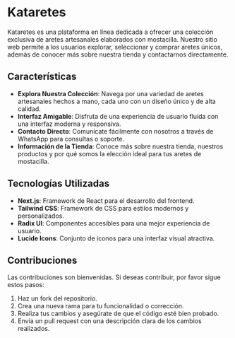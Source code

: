 # Kataretes

Kataretes es una plataforma en línea dedicada a ofrecer una colección exclusiva de aretes artesanales elaborados con mostacilla. Nuestro sitio web permite a los usuarios explorar, seleccionar y comprar aretes únicos, además de conocer más sobre nuestra tienda y contactarnos directamente.

## Características

- **Explora Nuestra Colección**: Navega por una variedad de aretes artesanales hechos a mano, cada uno con un diseño único y de alta calidad.
- **Interfaz Amigable**: Disfruta de una experiencia de usuario fluida con una interfaz moderna y responsiva.
- **Contacto Directo**: Comunícate fácilmente con nosotros a través de WhatsApp para consultas o soporte.
- **Información de la Tienda**: Conoce más sobre nuestra tienda, nuestros productos y por qué somos la elección ideal para tus aretes de mostacilla.

## Tecnologías Utilizadas

- **Next.js**: Framework de React para el desarrollo del frontend.
- **Tailwind CSS**: Framework de CSS para estilos modernos y personalizados.
- **Radix UI**: Componentes accesibles para una mejor experiencia de usuario.
- **Lucide Icons**: Conjunto de íconos para una interfaz visual atractiva.


## Contribuciones

Las contribuciones son bienvenidas. Si deseas contribuir, por favor sigue estos pasos:

1. Haz un fork del repositorio.
2. Crea una nueva rama para tu funcionalidad o corrección.
3. Realiza tus cambios y asegúrate de que el código esté bien probado.
4. Envía un pull request con una descripción clara de los cambios realizados.
